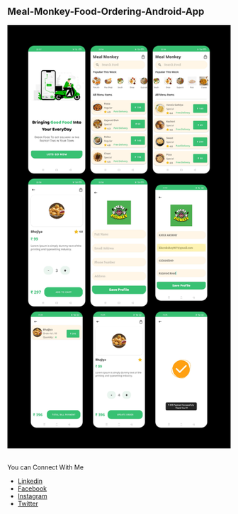## Meal-Monkey-Food-Ordering-Android-App


<img src="https://github.com/akshay0077/Meal-Monkey-Food-Ordering-Android-App/blob/Working/SCREEN-SHOT/combine_images%20(1).png">
<br/><br/>



You can Connect With Me

- [Linkedin](https://www.linkedin.com/in/itcraftsolution/)
- [Facebook](https://www.facebook.com/itcraftsolution/?ref=pages_you_manage)
- [Instagram](https://www.instagram.com/itcraftsolution/)
- [Twitter](https://twitter.com/craft_solution)

